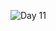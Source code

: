 
![Day 11](https://user-images.githubusercontent.com/45221397/68524108-91ccae80-02e8-11ea-960a-6f58d49097c5.png)
